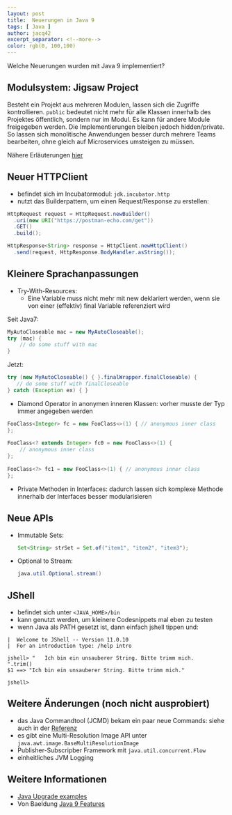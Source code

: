 ```yaml
---
layout: post
title:  Neuerungen in Java 9
tags: [ Java ]
author: jacq42
excerpt_separator: <!--more-->
color: rgb(0, 100,100)
---
```


Welche Neuerungen wurden mit Java 9 implementiert?

<!--more-->

## Modulsystem: Jigsaw Project

Besteht ein Projekt aus mehreren Modulen, lassen sich die Zugriffe kontrollieren. `public` bedeutet nicht mehr für alle Klassen innerhalb des Projektes öffentlich, sondern nur im Modul. Es kann für andere Module freigegeben werden. Die Implementierungen bleiben jedoch hidden/private.\
So lassen sich monolitische Anwendungen besser durch mehrere Teams bearbeiten, ohne gleich auf Microservices umsteigen zu müssen.

Nähere Erläuterungen [hier](https://openjdk.java.net/projects/jigsaw/quick-start)

## Neuer HTTPClient

* befindet sich im Incubatormodul: `jdk.incubator.http`
* nutzt das Builderpattern, um einen Request/Response zu erstellen:

```java
HttpRequest request = HttpRequest.newBuilder()
  .uri(new URI("https://postman-echo.com/get"))
  .GET()
  .build();

HttpResponse<String> response = HttpClient.newHttpClient()
  .send(request, HttpResponse.BodyHandler.asString());
```

## Kleinere Sprachanpassungen

* Try-With-Resources:
    * Eine Variable muss nicht mehr mit new deklariert werden, wenn sie von einer (effektiv) final Variable referenziert wird

Seit Java7:
```java
MyAutoCloseable mac = new MyAutoCloseable();
try (mac) {
    // do some stuff with mac
}
```
Jetzt:
```java
try (new MyAutoCloseable() { }.finalWrapper.finalCloseable) {
   // do some stuff with finalCloseable
} catch (Exception ex) { }
```    

* Diamond Operator in anonymen inneren Klassen: vorher musste der Typ immer angegeben werden

```java
FooClass<Integer> fc = new FooClass<>(1) { // anonymous inner class
};
 
FooClass<? extends Integer> fc0 = new FooClass<>(1) { 
    // anonymous inner class
};
 
FooClass<?> fc1 = new FooClass<>(1) { // anonymous inner class
};
```

* Private Methoden in Interfaces: dadurch lassen sich komplexe Methode innerhalb der Interfaces besser modularisieren

## Neue APIs

* Immutable Sets:

    ```java
    Set<String> strSet = Set.of("item1", "item2", "item3");
    ```

* Optional to Stream: 

    ```java
    java.util.Optional.stream()
    ```

## JShell

* befindet sich unter `<JAVA_HOME>/bin`
* kann genutzt werden, um kleinere Codesnippets mal eben zu testen
* wenn Java als PATH gesetzt ist, dann einfach jshell tippen und:

```
|  Welcome to JShell -- Version 11.0.10
|  For an introduction type: /help intro

jshell> "   Ich bin ein unsauberer String. Bitte trimm mich.   ".trim()
$1 ==> "Ich bin ein unsauberer String. Bitte trimm mich."

jshell>
```

## Weitere Änderungen (noch nicht ausprobiert)

* das Java Commandtool (JCMD) bekam ein paar neue Commands: siehe auch in der [Referenz](https://docs.oracle.com/en/java/javase/11/tools/jcmd.html)
* es gibt eine Multi-Resolution Image API unter `java.awt.image.BaseMultiResolutionImage`
* Publisher-Subscripber Framework mit `java.util.concurrent.Flow`
* einheitliches JVM Logging

## Weitere Informationen

* [Java Upgrade examples](https://github.com/johanjanssen/JavaUpgrades)
* Von Baeldung [Java 9 Features](https://www.baeldung.com/java-9-new-features)
